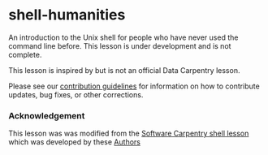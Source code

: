shell-humanities
============

An introduction to the Unix shell for people who have never used the command line before.
This lesson is under development and is not complete.

This lesson is inspired by but is not an official Data Carpentry lesson.

Please see our [contribution guidelines](CONTRIBUTING.md) for information
on how to contribute updates, bug fixes, or other corrections.

### Acknowledgement

This lesson was was modified from the [Software Carpentry shell
lesson](https://softwarecarpentry.github.io/shell-novice) which was
developed by these
[Authors](https://github.com/softwarecarpentry/shell-novice/blob/gh-pages/AUTHORS)
